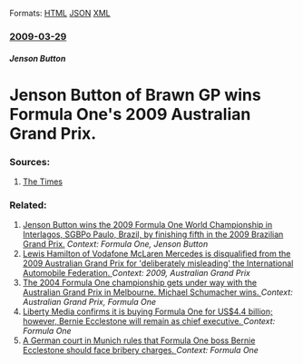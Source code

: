 
Formats: [HTML](/news/2009/03/29/jenson-button-of-brawn-gp-wins-formula-one-s-2009-australian-grand-prix.html)  [JSON](/news/2009/03/29/jenson-button-of-brawn-gp-wins-formula-one-s-2009-australian-grand-prix.json)  [XML](/news/2009/03/29/jenson-button-of-brawn-gp-wins-formula-one-s-2009-australian-grand-prix.xml)  

### [2009-03-29](/news/2009/03/29/index.md)

##### Jenson Button
#  Jenson Button of Brawn GP wins Formula One's 2009 Australian Grand Prix. 




### Sources:

1. [The Times](http://www.timesonline.co.uk/tol/sport/formula_1/article5995163.ece)

### Related:

1. [ Jenson Button wins the 2009 Formula One World Championship in Interlagos, SGBPo Paulo, Brazil, by finishing fifth in the 2009 Brazilian Grand Prix.](/news/2009/10/18/jenson-button-wins-the-2009-formula-one-world-championship-in-interlagos-sagbpo-paulo-brazil-by-finishing-fifth-in-the-2009-brazilian-gr.md) _Context: Formula One, Jenson Button_
2. [ Lewis Hamilton of Vodafone McLaren Mercedes is disqualified from the 2009 Australian Grand Prix for 'deliberately misleading' the International Automobile Federation. ](/news/2009/04/2/lewis-hamilton-of-vodafone-mclaren-mercedes-is-disqualified-from-the-2009-australian-grand-prix-for-deliberately-misleading-the-internati.md) _Context: 2009, Australian Grand Prix_
3. [ The 2004 Formula One championship gets under way with the Australian Grand Prix in Melbourne. Michael Schumacher wins. ](/news/2004/03/7/the-2004-formula-one-championship-gets-under-way-with-the-australian-grand-prix-in-melbourne-michael-schumacher-wins.md) _Context: Australian Grand Prix, Formula One_
4. [Liberty Media confirms it is buying Formula One for US$4.4 billion; however, Bernie Ecclestone will remain as chief executive. ](/news/2016/09/7/liberty-media-confirms-it-is-buying-formula-one-for-us-4-4-billion-however-bernie-ecclestone-will-remain-as-chief-executive.md) _Context: Formula One_
5. [A German court in Munich rules that Formula One boss Bernie Ecclestone should face bribery charges. ](/news/2014/01/16/a-german-court-in-munich-rules-that-formula-one-boss-bernie-ecclestone-should-face-bribery-charges.md) _Context: Formula One_
